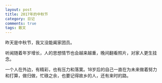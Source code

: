 ```yaml
---
layout: post
title: 2017年的中秋节
category: 日记
comments: true
tags: 散文
---
```


昨天是中秋节，我又没能阖家团员。

听闻随着年岁增长，人的思想情节也会越来越重，晚间翻看照片，对家人更生挂念。

一个人在外边，有精彩，也有压力和落寞。18岁后的自己一直在为未来做着努力和打算，做归做，忙碌之余，也要记得故乡的人，还有来时的路。
